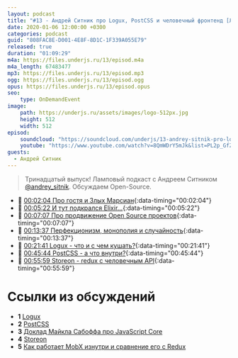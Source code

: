 ```yaml
---
layout: podcast
title: "#13 - Андрей Ситник про Logux, PostCSS и человечный фронтенд [Ламповый]"
date: 2020-01-06 12:00:00 +0300
categories: podcast
guid: "808FAC8E-D001-4E8F-8D1C-1F339A055E79"
released: true
duration: "01:09:29"
m4a: https://files.underjs.ru/13/episod.m4a
m4a_length: 67483477
mp3: https://files.underjs.ru/13/episod.mp3
ogg: https://files.underjs.ru/13/episod.ogg
opus: https://files.underjs.ru/13/episod.opus
seo:
    type: OnDemandEvent
image:
    path: https://underjs.ru/assets/images/logo-512px.jpg
    height: 512
    width: 512
episod:
    soundcloud: "https://soundcloud.com/underjs/13-andrey-sitnik-pro-logux-postcss-i-chelovechnyy-frontend-lampovyy"
    youtube: "https://www.youtube.com/watch?v=8QmWDrY5mJk&list=PL2p_GfZz-_1OWXrKUZRBc8LzMz5FJNXW7"
guests:
  - Андрей Ситник
---
```


> Тринадцатый выпуск! Ламповый подкаст с Андреем Ситником [@andrey_sitnik](https://twitter.com/andrey_sitnik). Обсуждаем Open-Source.

- 🤔 [00:02:04 Про гостя и Злых Марсиан](#){:data-timing="00:02:04"}
- 🤔 [00:05:22 И тут подкрался Elixir...](#){:data-timing="00:05:22"}
- 🤔 [00:07:07 Про продвижение Open Source проектов](#){:data-timing="00:07:07"}
- 🤔 [00:13:37 Перфекционизм, монополия и случайность](#){:data-timing="00:13:37"}
- 🤔 [00:21:41 Logux - что и с чем кушать?](#){:data-timing="00:21:41"}
- 🤔 [00:45:44 PostCSS - а что внутри?](#){:data-timing="00:45:44"}
- 🤔 [00:55:59 Storeon - redux с человечным API](#){:data-timing="00:55:59"}

# Ссылки из обсуждений

- <b id="note1">1</b> [Logux](https://github.com/logux)
- <b id="note2">2</b> [PostCSS](https://github.com/postcss/postcss)
- <b id="note3">3</b> [Доклад Майкла Сабоффа про JavaScript Core](https://www.youtube.com/watch?v=mtVBAcy7AKA)
- <b id="note4">4</b> [Storeon](https://github.com/storeon/storeon)
- <b id="note5">5</b> [Как работает MobX изнутри и сравнение его с Redux](https://habr.com/ru/post/340592/)

